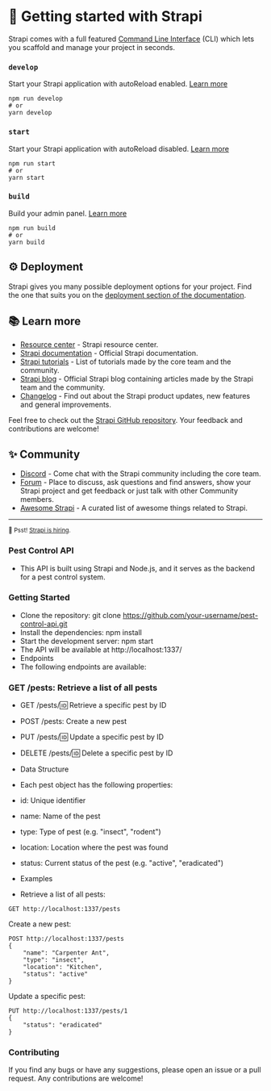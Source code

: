 # 🚀 Getting started with Strapi

Strapi comes with a full featured [Command Line Interface](https://docs.strapi.io/developer-docs/latest/developer-resources/cli/CLI.html) (CLI) which lets you scaffold and manage your project in seconds.

### `develop`

Start your Strapi application with autoReload enabled. [Learn more](https://docs.strapi.io/developer-docs/latest/developer-resources/cli/CLI.html#strapi-develop)

```
npm run develop
# or
yarn develop
```

### `start`

Start your Strapi application with autoReload disabled. [Learn more](https://docs.strapi.io/developer-docs/latest/developer-resources/cli/CLI.html#strapi-start)

```
npm run start
# or
yarn start
```

### `build`

Build your admin panel. [Learn more](https://docs.strapi.io/developer-docs/latest/developer-resources/cli/CLI.html#strapi-build)

```
npm run build
# or
yarn build
```

## ⚙️ Deployment

Strapi gives you many possible deployment options for your project. Find the one that suits you on the [deployment section of the documentation](https://docs.strapi.io/developer-docs/latest/setup-deployment-guides/deployment.html).

## 📚 Learn more

- [Resource center](https://strapi.io/resource-center) - Strapi resource center.
- [Strapi documentation](https://docs.strapi.io) - Official Strapi documentation.
- [Strapi tutorials](https://strapi.io/tutorials) - List of tutorials made by the core team and the community.
- [Strapi blog](https://docs.strapi.io) - Official Strapi blog containing articles made by the Strapi team and the community.
- [Changelog](https://strapi.io/changelog) - Find out about the Strapi product updates, new features and general improvements.

Feel free to check out the [Strapi GitHub repository](https://github.com/strapi/strapi). Your feedback and contributions are welcome!

## ✨ Community

- [Discord](https://discord.strapi.io) - Come chat with the Strapi community including the core team.
- [Forum](https://forum.strapi.io/) - Place to discuss, ask questions and find answers, show your Strapi project and get feedback or just talk with other Community members.
- [Awesome Strapi](https://github.com/strapi/awesome-strapi) - A curated list of awesome things related to Strapi.

---

<sub>🤫 Psst! [Strapi is hiring](https://strapi.io/careers).</sub>

### Pest Control API
- This API is built using Strapi and Node.js, and it serves as the backend for a pest control system.

### Getting Started
- Clone the repository: git clone https://github.com/your-username/pest-control-api.git
- Install the dependencies: npm install
- Start the development server: npm start
- The API will be available at http://localhost:1337/
- Endpoints
- The following endpoints are available:

### GET /pests: Retrieve a list of all pests
- GET /pests/:id: Retrieve a specific pest by ID
- POST /pests: Create a new pest
- PUT /pests/:id: Update a specific pest by ID
- DELETE /pests/:id: Delete a specific pest by ID
- Data Structure
- Each pest object has the following properties:

- id: Unique identifier
- name: Name of the pest
- type: Type of pest (e.g. "insect", "rodent")
- location: Location where the pest was found
- status: Current status of the pest (e.g. "active", "eradicated")
- Examples
- Retrieve a list of all pests:

```
GET http://localhost:1337/pests
```

Create a new pest:
```
POST http://localhost:1337/pests
{
    "name": "Carpenter Ant",
    "type": "insect",
    "location": "Kitchen",
    "status": "active"
}
```

Update a specific pest:

```
PUT http://localhost:1337/pests/1
{
    "status": "eradicated"
}
```

### Contributing

If you find any bugs or have any suggestions, please open an issue or a pull request. Any contributions are welcome!
